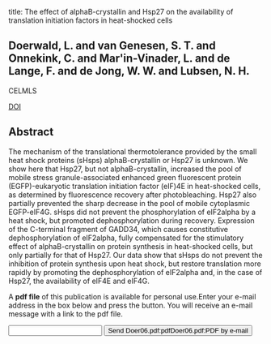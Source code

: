 title: The effect of alphaB-crystallin and Hsp27 on the availability of translation initiation factors in heat-shocked cells

## Doerwald, L. and van Genesen, S. T. and Onnekink, C. and Mar'in-Vinader, L. and de Lange, F. and de Jong, W. W. and Lubsen, N. H.
CELMLS

<a href="https://doi.org/10.1007/s00018-005-5582-5">DOI</a>

## Abstract
The mechanism of the translational thermotolerance provided by the small heat shock proteins (sHsps) alphaB-crystallin or Hsp27 is unknown. We show here that Hsp27, but not alphaB-crystallin, increased the pool of mobile stress granule-associated enhanced green fluorescent protein (EGFP)-eukaryotic translation initiation factor (eIF)4E in heat-shocked cells, as determined by fluorescence recovery after photobleaching. Hsp27 also partially prevented the sharp decrease in the pool of mobile cytoplasmic EGFP-eIF4G. sHsps did not prevent the phosphorylation of eIF2alpha by a heat shock, but promoted dephosphorylation during recovery. Expression of the C-terminal fragment of GADD34, which causes constitutive dephosphorylation of eIF2alpha, fully compensated for the stimulatory effect of alphaB-crystallin on protein synthesis in heat-shocked cells, but only partially for that of Hsp27. Our data show that sHsps do not prevent the inhibition of protein synthesis upon heat shock, but restore translation more rapidly by promoting the dephosphorylation of eIF2alpha and, in the case of Hsp27, the availability of eIF4E and eIF4G.

A <b>pdf file</b> of this publication is available for personal use.Enter your e-mail address in the box below and press the button. You will receive an e-mail message with a link to the pdf file.
<form action="sender.php">  <input type="text" name="email">  <input type="submit" value="Send Doer06.pdf:pdfDoer06.pdf:PDF by e-mail"></form>